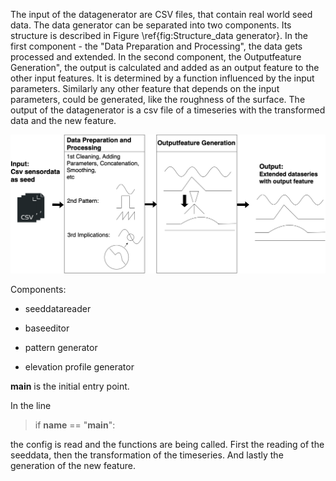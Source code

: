 The input of the datagenerator are CSV files, that contain real world seed data. The data generator can be separated into two components. Its structure is described in Figure \ref{fig:Structure_data generator}. In the first component - the "Data Preparation and Processing", the data gets processed and extended. In the second component, the Outputfeature Generation", the output is calculated and added as an output feature to the other input features. It is determined by a function influenced by the input parameters. Similarly any other feature that depends on the input parameters, could be generated, like the roughness of the surface. The output of the datagenerator is a csv file of a timeseries with the transformed data and the new feature.

![Structure Datagenerator](images/Structure_Datagenerator.png)



Components:
* seeddatareader
* baseeditor
* pattern generator

* elevation profile generator

__main__ is the initial entry point. 

In the line
>if __name__ == "__main__":

the config is read and the functions are being called. First the reading of the seeddata, then the transformation of the timeseries. And lastly the generation of the new feature.
